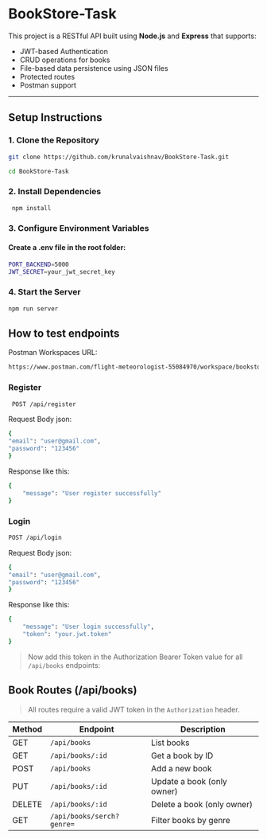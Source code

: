 # BookStore-Task

This project is a RESTful API built using **Node.js** and **Express** that supports:

- JWT-based Authentication
- CRUD operations for books
- File-based data persistence using JSON files
- Protected routes
- Postman support

---

## Setup Instructions

### 1. Clone the Repository

```bash
git clone https://github.com/krunalvaishnav/BookStore-Task.git

cd BookStore-Task
```

### 2. Install Dependencies

```bash
 npm install
```

### 3. Configure Environment Variables

#### Create a .env file in the root folder:

```bash
PORT_BACKEND=5000
JWT_SECRET=your_jwt_secret_key
```

### 4. Start the Server

```bash
npm run server
```

## How to test endpoints

Postman Workspaces URL:
```bash
https://www.postman.com/flight-meteorologist-55084970/workspace/bookstore-task/collection/40867548-b5983d8b-aa87-4e3a-b9f9-07377da042a8?action=share&creator=40867548
```

### Register

```bash
 POST /api/register
```

Request Body json:

```bash
{
"email": "user@gmail.com",
"password": "123456"
}
```

Response like this:

```bash
{
    "message": "User register successfully"
}
```

### Login

```bash
POST /api/login
```

Request Body json:

```bash
{
"email": "user@gmail.com",
"password": "123456"
}
```

Response like this:

```bash
{
    "message": "User login successfully",
    "token": "your.jwt.token"
}
```

> Now add this token in the Authorization Bearer Token value for all `/api/books` endpoints:

## Book Routes (/api/books)

> All routes require a valid JWT token in the `Authorization` header.

| Method | Endpoint         | Description                |
| ------ | ---------------- | -------------------------- |
| GET    | `/api/books`     | List books                 |
| GET    | `/api/books/:id` | Get a book by ID           |
| POST   | `/api/books`     | Add a new book             |
| PUT    | `/api/books/:id` | Update a book (only owner) |
| DELETE | `/api/books/:id` | Delete a book (only owner) |
| GET    | `/api/books/serch?genre=` | Filter books by genre |
